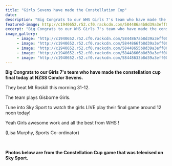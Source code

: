 ```yaml
---
title: "Girls Sevens have made the Constellation Cup"
date: 
description: "Big Congrats to our WHS Girls 7's team who have made the constellation cup final today at NZSS Condor Sevens..."
featured-image: http://c1940652.r52.cf0.rackcdn.com/584486a4b8d39a3eff000186/team-named-on-board.jpg
excerpt: "Big Congrats to our WHS Girls 7's team who have made the constellation cup final today at NZSS Condor Sevens."
image_gallery:
     - image: "http://c1940652.r52.cf0.rackcdn.com/5844867ab8d39a3eff000180/tv-shots-8.jpg"
     - image: "http://c1940652.r52.cf0.rackcdn.com/5844866fb8d39a3eff00017e/tv-shots-7.jpg"
     - image: "http://c1940652.r52.cf0.rackcdn.com/58448655b8d39a3eff000178/tv-shots-4.jpg"
     - image: "http://c1940652.r52.cf0.rackcdn.com/58448666b8d39a3eff00017c/tv-shots-6.jpg"
     - image: "http://c1940652.r52.cf0.rackcdn.com/58448633b8d39a3eff000172/tv-shots-1.jpg"
---
```


<p><strong>Big Congrats to our Girls 7's team who have made the constellation cup final today at NZSS Condor Sevens.&nbsp;</strong></p>
<p><span>They beat Mt Roskill this morning 31-12. <br /></span></p>
<p><span>The team plays Gisborne Girls. </span></p>
<p><span>Tune into Sky Sport to watch the girls LIVE play their final game around 12 noon today!&nbsp;</span></p>
<p><span>Yeah Girls awesome work and all the best from WHS !</span></p>
<p><span>(Lisa Murphy, Sports Co-ordinator)</span></p>
<p><span><br /></span></p>
<p><strong>Photos below are from the Constellation Cup game that was televised on Sky Sport.</strong></p>

